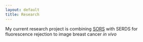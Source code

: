 ```yaml
---
layout: default
title: Research
---
```

My current research project is combining [SORS](https://en.wikipedia.org/wiki/Spatially_offset_Raman_spectroscopy") with SERDS for fluorescence rejection to image breast cancer _in vivo_
